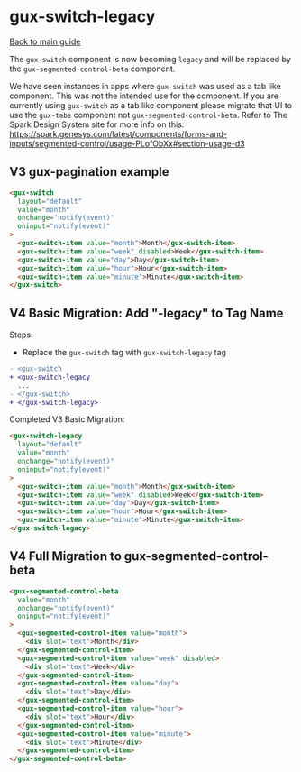 # gux-switch-legacy

[Back to main guide](./readme.md)

The `gux-switch` component is now becoming `legacy` and will be replaced by the `gux-segmented-control-beta` component.

We have seen instances in apps where `gux-switch` was used as a tab like component. This was not the intended use for the component.
If you are currently using `gux-switch` as a tab like component please migrate that UI to use the `gux-tabs` component not `gux-segmented-control-beta`.
Refer to The Spark Design System site for more info on this: https://spark.genesys.com/latest/components/forms-and-inputs/segmented-control/usage-PLofObXx#section-usage-d3

## V3 gux-pagination example

```html
<gux-switch
  layout="default"
  value="month"
  onchange="notify(event)"
  oninput="notify(event)"
>
  <gux-switch-item value="month">Month</gux-switch-item>
  <gux-switch-item value="week" disabled>Week</gux-switch-item>
  <gux-switch-item value="day">Day</gux-switch-item>
  <gux-switch-item value="hour">Hour</gux-switch-item>
  <gux-switch-item value="minute">Minute</gux-switch-item>
</gux-switch>
```

## V4 Basic Migration: Add "-legacy" to Tag Name

Steps:

- Replace the `gux-switch` tag with `gux-switch-legacy` tag

```diff
- <gux-switch
+ <gux-switch-legacy
  ...
- </gux-switch>
+ </gux-switch-legacy>
```

Completed V3 Basic Migration:

```html
<gux-switch-legacy
  layout="default"
  value="month"
  onchange="notify(event)"
  oninput="notify(event)"
>
  <gux-switch-item value="month">Month</gux-switch-item>
  <gux-switch-item value="week" disabled>Week</gux-switch-item>
  <gux-switch-item value="day">Day</gux-switch-item>
  <gux-switch-item value="hour">Hour</gux-switch-item>
  <gux-switch-item value="minute">Minute</gux-switch-item>
</gux-switch-legacy>
```

## V4 Full Migration to gux-segmented-control-beta

```html
<gux-segmented-control-beta
  value="month"
  onchange="notify(event)"
  oninput="notify(event)"
>
  <gux-segmented-control-item value="month">
    <div slot="text">Month</div>
  </gux-segmented-control-item>
  <gux-segmented-control-item value="week" disabled>
    <div slot="text">Week</div>
  </gux-segmented-control-item>
  <gux-segmented-control-item value="day">
    <div slot="text">Day</div>
  </gux-segmented-control-item>
  <gux-segmented-control-item value="hour">
    <div slot="text">Hour</div>
  </gux-segmented-control-item>
  <gux-segmented-control-item value="minute">
    <div slot="text">Minute</div>
  </gux-segmented-control-item>
</gux-segmented-control-beta>
```

